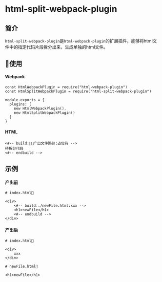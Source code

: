 # html-split-webpack-plugin

## 简介

`html-split-webpack-plugin`是`html-webpack-plugin`的扩展插件，能够将html文件中的指定代码片段拆分出来，生成单独的html文件。

## 使用

#### Webpack

````
const HtmlWebpackPlugin = require("html-webpack-plugin")
const HtmlSplitWebpackPlugin = require("html-split-webpack-plugin")

module.exports = {
  plugins: [
    new HtmlWebpackPlugin(),
    new HtmlSplitWebpackPlugin()
  ]
}
````

#### HTML

````
<#-- build:产出文件路径:占位符 -->
待拆分代码
<#-- endbuild -->
````

## 示例

#### 产出前

````
# index.html

<div>
    <#-- build:./newFile.html:xxx -->
    <h1>newFile</h1>
    <#-- endbuild -->
</div>
````

#### 产出后

````
# index.html

<div>
    xxx
</div>

# newFile.html

<h1>newFile</h1>
````